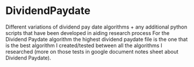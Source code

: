 # DividendPaydate
Different variations of dividend pay date algorithms + any additional python scripts that have been developed in aiding research process
For the Dividend Paydate algorithm the highest dividend paydate file is the one that is the best algorithm I created/tested between all the algorithms I researched (more on those tests in google document notes sheet about Dividend Paydate).
